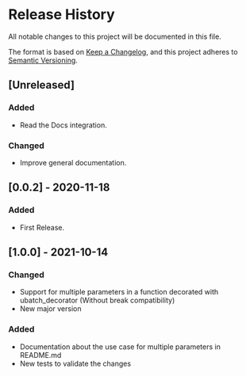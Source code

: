 # Release History

All notable changes to this project will be documented in this file.

The format is based on [Keep a Changelog](https://keepachangelog.com/en/1.0.0/),
and this project adheres to [Semantic Versioning](https://semver.org/spec/v2.0.0.html).

## [Unreleased]

### Added

- Read the Docs integration.

### Changed

- Improve general documentation.

## [0.0.2] - 2020-11-18

### Added

- First Release.

## [1.0.0] - 2021-10-14

### Changed

- Support for multiple parameters in a function decorated with ubatch_decorator 
(Without break compatibility)
- New major version

### Added

- Documentation about the use case for multiple parameters in README.md
- New tests to validate the changes